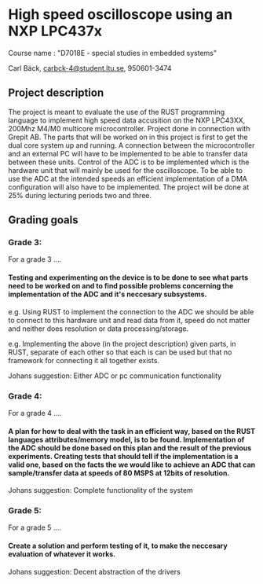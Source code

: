 # High speed oscilloscope using an NXP LPC437x
Course name : "D7018E - special studies in embedded systems"

Carl Bäck, carbck-4@student.ltu.se, 950601-3474

## Project description
The project is meant to evaluate the use of the RUST programming language to implement high speed data accusition on the NXP LPC43XX, 200Mhz M4/M0 multicore microcontroller. Project done in connection with Grepit AB. The parts that will be worked on in this project is first to get the dual core system up and running. A connection between the microcontroller and an external PC will have to be implemented to be able to transfer data between these units. Control of the ADC is to be implemented which is the hardware unit that will mainly be used for the oscilloscope. To be able to use the ADC at the intended speeds an efficient implementation of a DMA configuration will also have to be implemented. The project will be done at 25% during lecturing periods two and three.

## Grading goals
### Grade 3:
For a grade 3 ....

#### Testing and experimenting on the device is to be done to see what parts need to be worked on and to find possible problems concerning the implementation of the ADC and it's neccesary subsystems. 

e.g. Using RUST to implement the connection to the ADC we should be able to connect to this hardware unit and read data from it, speed do not matter and neither does resolution or data processing/storage.

e.g. Implementing the above  (in the project description) given parts, in RUST, separate of each other so that each is can be used but that no framework for connecting it all together exists. 

Johans suggestion:
Either ADC or pc communication functionality



### Grade 4:
For a grade 4 ....

#### A plan for how to deal with the task in an efficient way, based on the RUST languages attributes/memory model, is to be found. Implementation of the ADC should be done based on this plan and the result of the previous experiments. Creating tests that should tell if the implementation is a valid one, based on the facts the we would like to achieve an ADC that can sample/transfer data at speeds of 80 MSPS at 12bits of resolution.

Johans suggestion:
Complete functionality of the system




### Grade 5:
For a grade 5 ....

#### Create a solution and perform testing of it, to make the neccesary evaluation of whatever it works.

Johans suggestion:
Decent abstraction of the drivers


